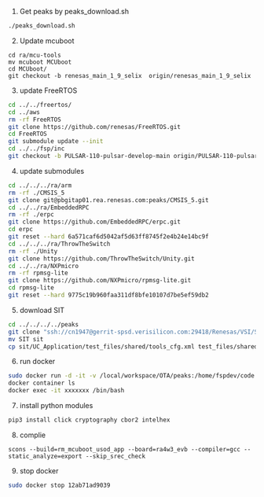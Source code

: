 1. Get peaks by peaks_download.sh
```bash
./peaks_download.sh
```
2. Update mcuboot
```shell
cd ra/mcu-tools
mv mcuboot MCUboot
cd MCUboot/
git checkout -b renesas_main_1_9_selix  origin/renesas_main_1_9_selix
```
3. update FreeRTOS
```bash
cd ../../freertos/
cd ../aws
rm -rf FreeRTOS
git clone https://github.com/renesas/FreeRTOS.git
cd FreeRTOS
git submodule update --init
cd ../../fsp/inc
git checkout -b PULSAR-110-pulsar-develop-main origin/PULSAR-110-pulsar-develop-main
```
4. update submodules
```bash
cd ../../../ra/arm
rm -rf ./CMSIS_5
git clone git@pbgitap01.rea.renesas.com:peaks/CMSIS_5.git
cd ../../ra/EmbeddedRPC
rm -rf ./erpc
git clone https://github.com/EmbeddedRPC/erpc.git
cd erpc
git reset --hard 6a571caf6d5042af5d63ff8745f2e4b24e14bc9f
cd ../../../ra/ThrowTheSwitch
rm -rf ./Unity
git clone https://github.com/ThrowTheSwitch/Unity.git
cd ../../ra/NXPmicro
rm -rf rpmsg-lite
git clone https://github.com/NXPmicro/rpmsg-lite.git
cd rpmsg-lite
git reset --hard 9775c19b960faa311df8bfe10107d7be5ef59db2
```
5. download SIT
```bash
cd ../../../../peaks
git clone "ssh://cn1947@gerrit-spsd.verisilicon.com:29418/Renesas/VSI/SIT"
mv SIT sit
cp sit/UC_Application/test_files/shared/tools_cfg.xml test_files/shared
```
6. run docker
```bash
sudo docker run -d -it -v /local/workspace/OTA/peaks:/home/fspdev/code 192.168.103.43:5000/renesas/pulsar/20210308 /bin/bash
docker container ls
docker exec -it xxxxxxx /bin/bash
```
7. install python modules
```bash
pip3 install click cryptography cbor2 intelhex
```
8. complie
```shell
scons --build=rm_mcuboot_usod_app --board=ra4w3_evb --compiler=gcc --static_analyze=export --skip_srec_check
```
9. stop docker 
```bash
sudo docker stop 12ab71ad9039
```
